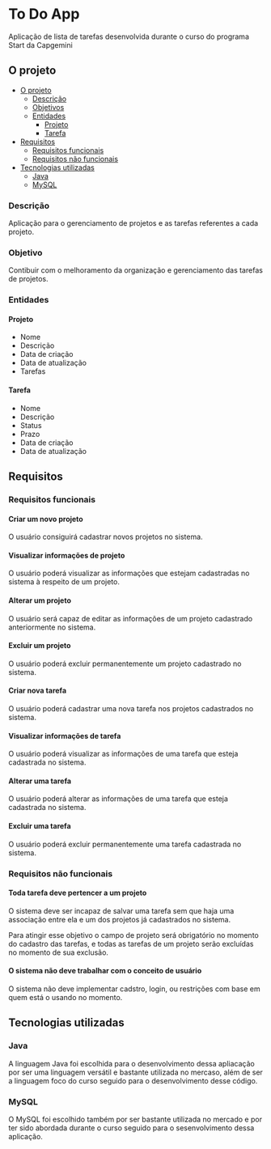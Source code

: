 # To Do App
Aplicação de lista de tarefas desenvolvida durante o curso do programa Start da Capgemini

## O projeto

- [O projeto](#o-projeto)
  - [Descrição](#descrição)
  - [Objetivos](#objetivo)
  - [Entidades](#entidades)
    - [Projeto](#projeto)
    - [Tarefa](#tarefa)
- [Requisitos](#requisitos)
  - [Requisitos funcionais](#requisitos-funcionais)
  - [Requisitos não funcionais](#requisitos-não-funcionais)
- [Tecnologias utilizadas](#tecnologias-utilizadas)
  - [Java](#java)
  - [MySQL](#mysql)

### Descrição

Aplicação para o gerenciamento de projetos e as tarefas referentes a cada projeto.

### Objetivo

Contibuir com o melhoramento da organização e gerenciamento das tarefas de projetos.

### Entidades

#### Projeto

- Nome
- Descrição
- Data de criação
- Data de atualização
- Tarefas


#### Tarefa

- Nome
- Descrição
- Status
- Prazo
- Data de criação
- Data de atualização

## Requisitos

### Requisitos funcionais

#### Criar um novo projeto

O usuário consiguirá cadastrar novos projetos no sistema.

#### Visualizar informações de projeto

O usuário poderá visualizar as informações que estejam cadastradas no sistema à respeito de um
projeto.

#### Alterar um projeto

O usuário será capaz de editar as informações de um projeto cadastrado anteriormente no sistema.

#### Excluir um projeto

O usuário poderá excluir permanentemente um projeto cadastrado no sistema.

#### Criar nova tarefa

O usuário poderá cadastrar uma nova tarefa nos projetos cadastrados no sistema.

#### Visualizar informações de tarefa

O usuário poderá visualizar as informações de uma tarefa que esteja cadastrada no sistema.

#### Alterar uma tarefa

O usuário poderá alterar as informações de uma tarefa que esteja cadastrada no sistema.

#### Excluir uma tarefa

O usuário poderá excluir permanentemente uma tarefa cadastrada no sistema.

### Requisitos não funcionais

#### Toda tarefa deve pertencer a um projeto

O sistema deve ser incapaz de salvar uma tarefa sem que haja uma associação entre ela e um
dos projetos já cadastrados no sistema.

Para atingir esse objetivo o campo de projeto será obrigatório no momento do cadastro das
tarefas, e todas as tarefas de um projeto serão excluídas no momento de sua exclusão.

#### O sistema não deve trabalhar com o conceito de usuário

O sistema não deve implementar cadstro, login, ou restrições com base em quem está o usando
no momento.

## Tecnologias utilizadas

### Java

A linguagem Java foi escolhida para o desenvolvimento dessa apliacação por ser uma linguagem
versátil e bastante utilizada no mercaso, além de ser a linguagem foco do curso seguido para
o desenvolvimento desse código.

### MySQL

O MySQL foi escolhido também por ser bastante utilizada no mercado e por ter sido abordada durante
o curso seguido para o sesenvolvimento dessa aplicação.
